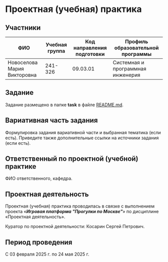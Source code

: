 # Проектная (учебная) практика

## Участники

| ФИО | Учебная группа | Код направления подготовки | Профиль образовательной программы |
|-|-|-|-|
| Новоселова Мария Викторовна | 241-326 | 09.03.01 | Системная и программная инженерия |

## Задание

Задание размещено в папке **task** в файле [README.md](task/README.md).

## Вариативная часть задания

Формулировка задания вариативной части и выбранная тематика (если есть). Приведите также дополнительные ссылки на источники задания (если есть).

## Ответственный по проектной (учебной) практике

ФИО ответственного, кафедра.

## Проектная деятельность

Проектная (учебная) практика проводилась в связке с выполнением проекта «***Игровая платформа "Прогулки по Москве"***» по дисциплине «Проектная деятельность».

Куратор по проектной деятельности: Косарин Сергей Петрович.

## Период проведения

С 03 февраля 2025 г. по 24 мая 2025 г.
